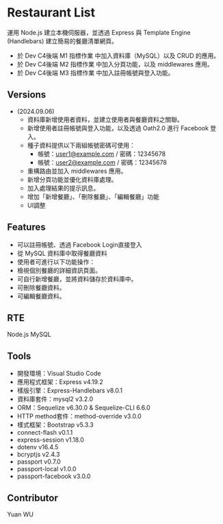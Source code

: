 # Restaurant List
運用 Node.js 建立本機伺服器，並透過 Express 與 Template Engine (Handlebars) 建立簡易的餐廳清單網頁。
- 於 Dev C4後端 M1 指標作業 中加入資料庫（MySQL）以及 CRUD 的應用。
- 於 Dev C4後端 M2 指標作業 中加入分頁功能，以及 middlewares 應用。
- 於 Dev C4後端 M3 指標作業 中加入註冊帳號與登入功能。

## Versions
- (2024.09.06)
  - 資料庫新增使用者資料，並建立使用者與餐廳資料之關聯。
  - 新增使用者註冊帳號與登入功能，以及透過 Oath2.0 進行 Facebook 登入。
  - 種子資料提供以下兩組帳號密碼可使用：
    - 帳號：user1@example.com / 密碼：12345678
    - 帳號：user2@example.com / 密碼：12345678
  - 重構路由並加入 middlewares 應用。
  - 新增分頁功能並優化資料庫處理。
  - 加入處理結果的提示訊息。
  - 增加「新增餐廳」、「刪除餐廳」、「編輯餐廳」功能
  - UI調整

## Features
- 可以註冊帳號、透過 Facebook Login直接登入
- 從 MySQL 資料庫中取得餐廳資料
- 使用者可進行以下功能操作：
- 檢視個別餐廳的詳細資訊頁面。
- 可自行新增餐廳，並將資料儲存於資料庫中。
- 可刪除餐廳資料。
- 可編輯餐廳資料。

## RTE
Node.js
MySQL 

## Tools

- 開發環境：Visual Studio Code
- 應用程式框架：Express v4.19.2
- 樣版引擎：Express-Handlebars v8.0.1
- 資料庫套件：mysql2 v3.2.0
- ORM：Sequelize v6.30.0 & Sequelize-CLI 6.6.0
- HTTP method套件：method-override v3.0.0
- 樣式框架：Bootstrap v5.3.3
- connect-flash v0.1.1
- express-session v1.18.0
- dotenv v16.4.5
- bcryptjs v2.4.3
- passport v0.7.0
- passport-local v1.0.0
- passport-facebook v3.0.0

## Contributor
Yuan WU
